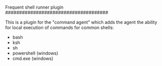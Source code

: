 Frequent shell runner plugin
#####################################

This is a plugin for the "command agent" which adds the agent the ability for local execution of commands for common shells:

* bash
* ksh
* sh
* powershell (windows)
* cmd.exe (windows)

